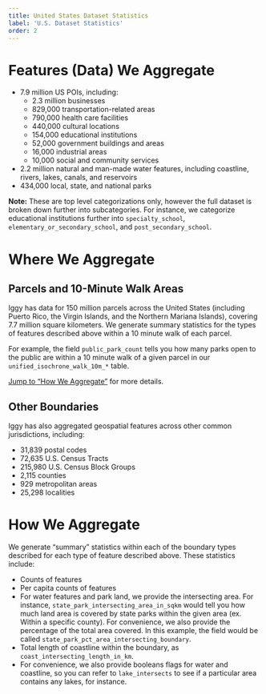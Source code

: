 ```yaml
---
title: United States Dataset Statistics
label: 'U.S. Dataset Statistics'
order: 2
---
```


# Features (Data) We Aggregate

* 7.9 million US POIs, including:
  * 2.3 million businesses
  * 829,000 transportation-related areas
  * 790,000 health care facilities
  * 440,000 cultural locations
  * 154,000 educational institutions
  * 52,000 government buildings and areas
  * 16,000 industrial areas
  * 10,000 social and community services
* 2.2 million natural and man-made water features, including coastline, rivers, lakes, canals, and reservoirs
* 434,000 local, state, and national parks

**Note:** These are top level categorizations only, however the full dataset is broken down further into subcategories. For instance, we categorize educational institutions further into `specialty_school`, `elementary_or_secondary_school`, and `post_secondary_school`.

# Where We Aggregate

## Parcels and 10-Minute Walk Areas

Iggy has data for 150 million parcels across the United States (including Puerto Rico, the Virgin Islands, and the Northern Mariana Islands), covering  7.7 million square kilometers. We generate summary statistics for the types of features described above within a 10 minute walk of each parcel.

For example, the field `public_park_count` tells you how many parks open to the public are within a 10 minute walk of a given parcel in our `unified_isochrone_walk_10m_*` table.

[Jump to “How We Aggregate”](#how-we-aggregate) for more details.

## Other Boundaries

Iggy has also aggregated geospatial features across other common jurisdictions, including:

* 31,839 postal codes
* 72,635 U.S. Census Tracts
* 215,980 U.S. Census Block Groups
* 2,115 counties
* 929 metropolitan areas
* 25,298 localities

# How We Aggregate

We generate “summary” statistics within each of the boundary types described for each type of feature described above. These statistics include:

* Counts of features
* Per capita counts of features
* For water features and park land, we provide the intersecting area. For instance, `state_park_intersecting_area_in_sqkm` would tell you how much land area is covered by state parks within the given area (ex. Within a specific county). For convenience, we also provide the percentage of the total area covered. In this example, the field would be called `state_park_pct_area_intersecting_boundary`.
* Total length of coastline within the boundary, as `coast_intersecting_length_in_km`.
* For convenience, we also provide booleans flags for water and coastline, so you can refer to `lake_intersects` to see if a particular area contains any lakes, for instance.
